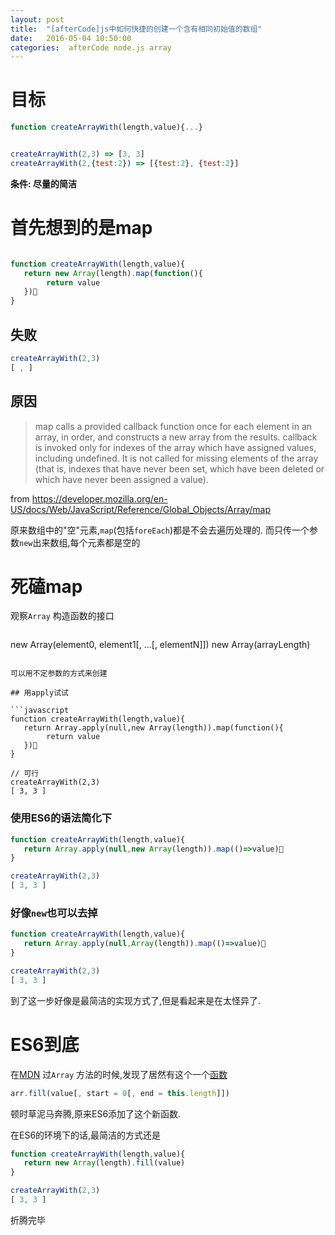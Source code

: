 ```yaml
---
layout: post
title:  "[afterCode]js中如何快捷的创建一个含有相同初始值的数组"
date:   2016-05-04 10:50:00
categories:  afterCode node.js array
---
```



# 目标
``` javascript
function createArrayWith(length,value){...}


createArrayWith(2,3) => [3, 3]
createArrayWith(2,{test:2}) => [{test:2}, {test:2}]
```

**条件: 尽量的简洁**


# 首先想到的是map

```javascript

function createArrayWith(length,value){
   return new Array(length).map(function(){
   		return value
   })
}
```

## 失败

```javascript
createArrayWith(2,3) 
[ , ]
```

## 原因

> map calls a provided callback function once for each element in an array, in order, and constructs a new array from the results. callback is invoked only for indexes of the array which have assigned values, including undefined. It is not called for missing elements of the array (that is, indexes that have never been set, which have been deleted or which have never been assigned a value).

from <https://developer.mozilla.org/en-US/docs/Web/JavaScript/Reference/Global_Objects/Array/map>

原来数组中的"空"元素,`map`(包括`foreEach`)都是不会去遍历处理的. 而只传一个参数`new`出来数组,每个元素都是空的

# 死磕map

观察`Array` 构造函数的接口

>```javascript
new Array(element0, element1[, ...[, elementN]])
new Array(arrayLength)
```

可以用不定参数的方式来创建

## 用apply试试

```javascript
function createArrayWith(length,value){
   return Array.apply(null,new Array(length)).map(function(){
   		return value
   })
}

// 可行
createArrayWith(2,3)
[ 3, 3 ]
```

### 使用ES6的语法简化下

```javascript
function createArrayWith(length,value){
   return Array.apply(null,new Array(length)).map(()=>value)
}

createArrayWith(2,3)
[ 3, 3 ]
```

### 好像`new`也可以去掉

```javascript
function createArrayWith(length,value){
   return Array.apply(null,Array(length)).map(()=>value)
}

createArrayWith(2,3)
[ 3, 3 ]
```

到了这一步好像是最简洁的实现方式了,但是看起来是在太怪异了.

# ES6到底

在[MDN](https://developer.mozilla.org/en-US/docs/Web/JavaScript/Reference/Global_Objects/Array) 过`Array` 方法的时候,发现了居然有这个一个[函数](https://developer.mozilla.org/en-US/docs/Web/JavaScript/Reference/Global_Objects/Array/fill)

```javascript 
arr.fill(value[, start = 0[, end = this.length]])
```

顿时草泥马奔腾,原来ES6添加了这个新函数.

在ES6的环境下的话,最简洁的方式还是 


```javascript
function createArrayWith(length,value){
   return new Array(length).fill(value)
}

createArrayWith(2,3)
[ 3, 3 ]
```

折腾完毕








